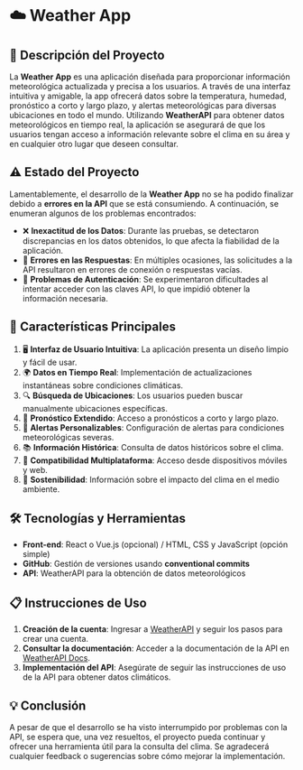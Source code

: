 # ☁️ Weather App

## 🌟 Descripción del Proyecto

La **Weather App** es una aplicación diseñada para proporcionar información meteorológica actualizada y precisa a los usuarios. A través de una interfaz intuitiva y amigable, la app ofrecerá datos sobre la temperatura, humedad, pronóstico a corto y largo plazo, y alertas meteorológicas para diversas ubicaciones en todo el mundo. Utilizando **WeatherAPI** para obtener datos meteorológicos en tiempo real, la aplicación se asegurará de que los usuarios tengan acceso a información relevante sobre el clima en su área y en cualquier otro lugar que deseen consultar.

## ⚠️ Estado del Proyecto

Lamentablemente, el desarrollo de la **Weather App** no se ha podido finalizar debido a **errores en la API** que se está consumiendo. A continuación, se enumeran algunos de los problemas encontrados:

- ❌ **Inexactitud de los Datos**: Durante las pruebas, se detectaron discrepancias en los datos obtenidos, lo que afecta la fiabilidad de la aplicación.
- 🔌 **Errores en las Respuestas**: En múltiples ocasiones, las solicitudes a la API resultaron en errores de conexión o respuestas vacías.
- 🔑 **Problemas de Autenticación**: Se experimentaron dificultades al intentar acceder con las claves API, lo que impidió obtener la información necesaria.

## 🌈 Características Principales

1. 🖥️ **Interfaz de Usuario Intuitiva**: La aplicación presenta un diseño limpio y fácil de usar.
2. 🌍 **Datos en Tiempo Real**: Implementación de actualizaciones instantáneas sobre condiciones climáticas.
3. 🔍 **Búsqueda de Ubicaciones**: Los usuarios pueden buscar manualmente ubicaciones específicas.
4. 📅 **Pronóstico Extendido**: Acceso a pronósticos a corto y largo plazo.
5. 🔔 **Alertas Personalizables**: Configuración de alertas para condiciones meteorológicas severas.
6. 📚 **Información Histórica**: Consulta de datos históricos sobre el clima.
7. 📱 **Compatibilidad Multiplataforma**: Acceso desde dispositivos móviles y web.
8. 🌱 **Sostenibilidad**: Información sobre el impacto del clima en el medio ambiente.

## 🛠️ Tecnologías y Herramientas

- **Front-end**: React o Vue.js (opcional) / HTML, CSS y JavaScript (opción simple)
- **GitHub**: Gestión de versiones usando **conventional commits**
- **API**: WeatherAPI para la obtención de datos meteorológicos

## 📋 Instrucciones de Uso

1. **Creación de la cuenta**: Ingresar a [WeatherAPI](https://www.weatherapi.com/) y seguir los pasos para crear una cuenta.
2. **Consultar la documentación**: Acceder a la documentación de la API en [WeatherAPI Docs](https://www.weatherapi.com/docs/).
3. **Implementación del API**: Asegúrate de seguir las instrucciones de uso de la API para obtener datos climáticos.

## 💡 Conclusión

A pesar de que el desarrollo se ha visto interrumpido por problemas con la API, se espera que, una vez resueltos, el proyecto pueda continuar y ofrecer una herramienta útil para la consulta del clima. Se agradecerá cualquier feedback o sugerencias sobre cómo mejorar la implementación.
